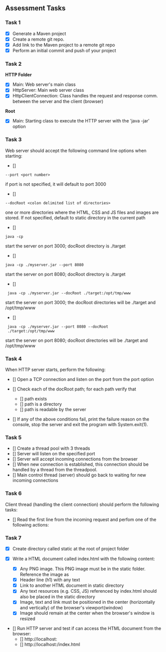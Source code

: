 ## Assessment Tasks

### Task 1

- [X] Generate a Maven project
- [X] Create a remote git repo.
- [X] Add link to the Maven project to a remote git repo
- [X] Perform an initial commit and push of your project

### Task 2

**HTTP Folder**

- [X] Main: Web server's main class
- [X] HttpServer: Main web server class
- [X] HttpClientConnection: Class handles the request and response comm. between the server and the client (browser)

**Root**
- [X] Main: Starting class to execute the HTTP server with the 'java -jar' option

### Task 3

Web server should accept the following command line options when starting:

- [] 
```
--port <port number>
```

if port is not specified, it will default to port 3000

- [] 
```
--docRoot <colon delimited list of directories>
```

one or more directories where the HTML, CSS and JS files and images are stored. If not specified, default to static directory in the current path

- [] 
```
java -cp
```

start the server on port 3000; docRoot directory is ./target

- []
```
java -cp ./myserver.jar --port 8080
```

start the server on port 8080; docRoot directory is ./target

- []
```
 java -cp ./myserver.jar --docRoot ./target:/opt/tmp/www
```

start the server on port 3000; the docRoot directories will be ./target and /opt/tmp/www

- []
```
 java -cp ./myserver.jar --port 8080 --docRoot 
 ./target:/opt/tmp/www 
```

start the server on port 8080; docRoot directories will be ./target and /opt/tmp/www

### Task 4

When HTTP server starts, perform the following:

- [] Open a TCP connection and listen on the port from the port option
- [] Check each of the docRoot path; for each path verify that
  - [] path exists
  - [] path is a directory
  - [] path is readable by the server

- [] If any of the above conditions fail, print the failure reason on the console, stop the server and exit the program with System.exit(1).

### Task 5

- [] Create a thread pool with 3 threads
- [] Server will listen on the specified port
- [] Server will accept incoming connections from the browser
- [] When new connection is established, this connection should be handled by a thread from the threadpool.
- [] Main control thread (server) should go back to waiting for new incoming connections


### Task 6

Client thread (handling the client connection) should perform the following tasks:
- [] Read the first line from the incoming request and perfom one of the following actions:


### Task 7

- [X] Create directory called static at the root of project folder

- [X] Write a HTML document called index.html with the following content:
  - [X] Any PNG image. This PNG image must be in the static folder. Reference the image as <img href="/mypic.png"> 
  - [X] Header line (h1) with any text
  - [X] Link to another HTML document in static directory
  - [X] Any text resources (e.g. CSS, JS) referenced by index.html should also be placed in the static directory
  - [X] Image, text and link must be positioned in the center (horizontally and vertically) of the browser's viewport(window)
  - [X] Image should remain at the center when the browser's window is resized
  
- [] Run HTTP server and test if can access the HTML document from the browser:
  - [] http://localhost:<port>
  - [] http://localhost:<port>/index.html